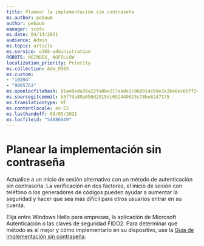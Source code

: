 ```yaml
---
title: Planear la implementación sin contraseña
ms.author: pebaum
author: pebaum
manager: scotv
ms.date: 04/14/2021
audience: Admin
ms.topic: article
ms.service: o365-administration
ROBOTS: NOINDEX, NOFOLLOW
localization_priority: Priority
ms.collection: Adm_O365
ms.custom:
- "10394"
- "9005762"
ms.openlocfilehash: 01ae0eda39a22fa0be217aade1c960914cb9e3e2646ec66ff24a2b8a87272d10
ms.sourcegitcommit: b5f7da89a650d2915dc652449623c78be6247175
ms.translationtype: HT
ms.contentlocale: es-ES
ms.lasthandoff: 08/05/2021
ms.locfileid: "54086649"
---
```

# <a name="plan-your-passwordless-deployment"></a>Planear la implementación sin contraseña

Actualice a un inicio de sesión alternativo con un método de autenticación sin contraseña. La verificación en dos factores, el inicio de sesión con teléfono o los generadores de códigos pueden ayudar a aumentar la seguridad y hacer que sea más difícil para otros usuarios entrar en su cuenta. 

Elija entre Windows Hello para empresas, la aplicación de Microsoft Autenticación o las claves de seguridad FIDO2. Para determinar qué método es el mejor y cómo implementarlo en su dispositivo, use la [Guía de implementación sin contraseña](https://admin.microsoft.com/adminportal/home?#/modernonboarding/passwordlesssetup). 

